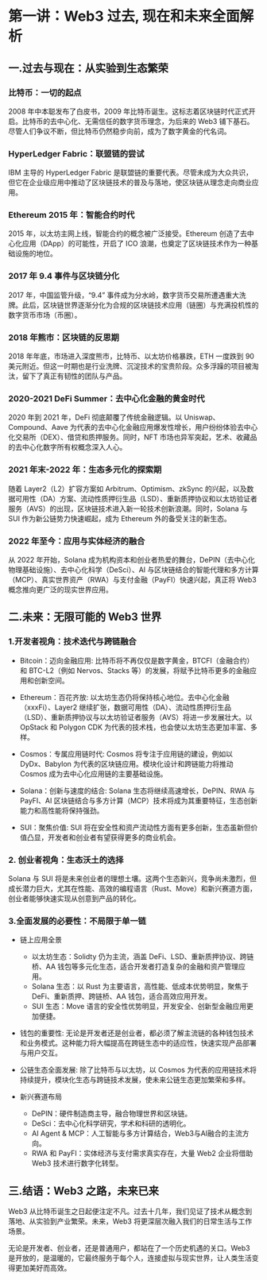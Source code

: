 # 第一讲：Web3 过去, 现在和未来全面解析

## 一.过去与现在：从实验到生态繁荣

### 比特币：一切的起点
2008 年中本聪发布了白皮书，2009 年比特币诞生。这标志着区块链时代正式开启。比特币的去中心化、无需信任的数字货币理念，为后来的 Web3 铺下基石。尽管人们争议不断，但比特币仍然稳步向前，成为了数字黄金的代名词。

### HyperLedger Fabric：联盟链的尝试
IBM 主导的 HyperLedger Fabric 是联盟链的重要代表。尽管未成为大众共识，但它在企业级应用中推动了区块链技术的普及与落地，使区块链从理念走向商业应用。

### Ethereum 2015 年：智能合约时代
2015 年，以太坊主网上线，智能合约的概念被广泛接受。Ethereum 创造了去中心化应用（DApp）的可能性，开启了 ICO 浪潮，也奠定了区块链技术作为一种基础设施的地位。

### 2017 年 9.4 事件与区块链分化
2017 年，中国监管升级，“9.4” 事件成为分水岭，数字货币交易所遭遇重大洗牌。此后，区块链世界逐渐分化为合规的区块链技术应用（链圈）与充满投机性的数字货币市场（币圈）。

### 2018 年熊市：区块链的反思期
2018 年年底，市场进入深度熊市，比特币、以太坊价格暴跌，ETH 一度跌到 90 美元附近。但这一时期也是行业洗牌、沉淀技术的宝贵阶段。众多浮躁的项目被淘汰，留下了真正有韧性的团队与产品。

### 2020-2021 DeFi Summer：去中心化金融的黄金时代
2020 年到 2021 年，DeFi 彻底颠覆了传统金融逻辑。以 Uniswap、Compound、Aave 为代表的去中心化金融应用爆发性增长，用户纷纷体验去中心化交易所（DEX）、借贷和质押服务。同时，NFT 市场也异军突起，艺术、收藏品的去中心化数字所有权概念深入人心。

### 2021 年末-2022 年：生态多元化的探索期
随着 Layer2（L2）扩容方案如 Arbitrum、Optimism、zkSync 的兴起，以及数据可用性（DA）方案、流动性质押衍生品（LSD）、重新质押协议和以太坊验证者服务（AVS）的出现，区块链技术进入新一轮技术创新浪潮。同时，Solana 与 SUI 作为新公链势力快速崛起，成为 Ethereum 外的备受关注的新生态。

### 2022 年至今：应用与实体经济的融合
从 2022 年开始，Solana 成为机构资本和创业者热爱的舞台，DePIN（去中心化物理基础设施）、去中心化科学（DeSci）、AI 与区块链结合的智能代理和多方计算（MCP）、真实世界资产（RWA）与支付金融（PayFI）快速兴起，真正将 Web3 概念推向更广泛的现实世界应用。


## 二.未来：无限可能的 Web3 世界

### 1.开发者视角：技术迭代与跨链融合

- Bitcoin：迈向金融应用: 比特币将不再仅仅是数字黄金，BTCFI（金融合约）和 BTC-L2（例如 Nervos、Stacks 等）的发展，将赋予比特币更多的金融应用和创新空间。

- Ethereum：百花齐放: 以太坊生态仍将保持核心地位。去中心化金融（xxxFi）、Layer2 继续扩张，数据可用性（DA）、流动性质押衍生品（LSD）、重新质押协议与以太坊验证者服务（AVS）将进一步发展壮大。以 OpStack 和 Polygon CDK 为代表的技术栈，也会使以太坊生态更加丰富、多样。

- Cosmos：专属应用链时代: Cosmos 将专注于应用链的建设，例如以 DyDx、Babylon 为代表的区块链应用。模块化设计和跨链能力将推动 Cosmos 成为去中心化应用链的主要基础设施。

- Solana：创新与速度的结合: Solana 生态将继续高速增长，DePIN、RWA 与 PayFI、AI 区块链结合与多方计算（MCP）技术将成为其重要特征，生态创新能力和高性能将保持强劲。

- SUI：聚焦价值: SUI 将在安全性和资产流动性方面有更多创新，生态虽新但价值凸显，开发者和创业者有望获得更多的商业机会。


### 2. 创业者视角：生态沃土的选择

Solana 与 SUI 将是未来创业者的理想土壤。这两个生态新兴，竞争尚未激烈，但成长潜力巨大，尤其在性能、高效的编程语言（Rust、Move）和新兴赛道方面，创业者能够快速实现从创意到产品的转化。


### 3.全面发展的必要性：不局限于单一链

- 链上应用全景
  - 以太坊生态：Solidty 仍为主流，涵盖 DeFi、LSD、重新质押协议、跨链桥、AA 钱包等多元化生态，适合开发者打造复杂的金融和资产管理应用。
  - Solana 生态：以 Rust 为主要语言，高性能、低成本优势明显，聚焦于 DeFi、重新质押、跨链桥、AA 钱包，适合高效应用开发。
  - SUI 生态：Move 语言的安全性优势明显，开发安全、创新型金融应用更加便捷。

- 钱包的重要性: 无论是开发者还是创业者，都必须了解主流链的各种钱包技术和业务模式。这种能力将大幅提高在跨链生态中的适应性，快速实现产品部署与用户交互。

- 公链生态全面发展: 除了比特币与以太坊，以 Cosmos 为代表的应用链技术将持续提升，模块化生态与跨链技术发展，使未来公链生态更加繁荣和多样。

- 新兴赛道布局
  - DePIN：硬件制造商主导，融合物理世界和区块链。
  - DeSci：去中心化科学研究，学术和科研的透明化。
  - AI Agent & MCP：人工智能与多方计算结合，Web3与AI融合的主流方向。
  - RWA 和 PayFI：实体经济与支付需求真实存在，大量 Web2 企业将借助 Web3 技术进行数字化转型。

## 三.结语：Web3 之路，未来已来

Web3 从比特币诞生之日起便注定不凡。过去十几年，我们见证了技术从概念到落地、从实验到产业繁荣。未来，Web3 将更深层次融入我们的日常生活与工作场景。

无论是开发者、创业者，还是普通用户，都站在了一个历史机遇的关口。Web3 是开放的，是温暖的，它最终服务于每个人，连接虚拟与现实世界，让人类生活变得更加美好而高效。

